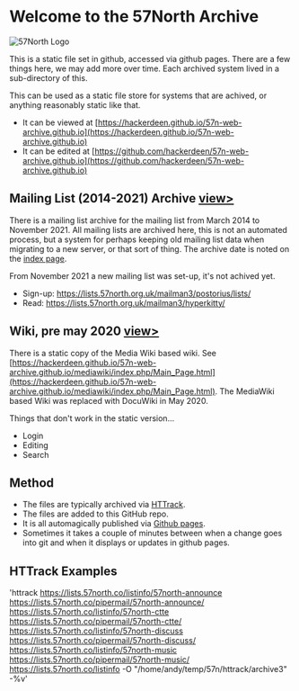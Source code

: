 # Welcome to the 57North Archive

![57North Logo](https://hackerdeen.github.io/57n-web-archive.github.io/mediawiki/images/thumb/3/3d/57_North_WLL.svg/286px-57_North_WLL.svg.png)

This is a static file set in github, accessed via github pages.  There are a few things here, we may add more over time.  Each archived system lived in a sub-directory of this.

This can be used as a static file store for systems that are achived, or anything reasonably static like that. 
* It can be viewed at [https://hackerdeen.github.io/57n-web-archive.github.io](https://hackerdeen.github.io/57n-web-archive.github.io)
* It can be edited at [https://github.com/hackerdeen/57n-web-archive.github.io](https://github.com/hackerdeen/57n-web-archive.github.io)


## Mailing List (2014-2021) Archive [view>](https://hackerdeen.github.io/57n-web-archive.github.io/mailing_list/)

There is a mailing list archive for the mailing list from March 2014 to November 2021. All mailing lists are archived here, this is not an automated process, but a system for perhaps keeping old mailing list data when migrating to a new server, or that sort of thing.  The archive date is noted on the [index page](https://hackerdeen.github.io/57n-web-archive.github.io/mailing_list/).

From November 2021 a new mailing list was set-up, it's not achived yet.
* Sign-up: https://lists.57north.org.uk/mailman3/postorius/lists/
* Read: https://lists.57north.org.uk/mailman3/hyperkitty/


## Wiki, pre may 2020 [view>](https://hackerdeen.github.io/57n-web-archive.github.io/mediawiki/index.php/Main_Page.html)

There is a static copy of the Media Wiki based wiki. See [https://hackerdeen.github.io/57n-web-archive.github.io/mediawiki/index.php/Main_Page.html](https://hackerdeen.github.io/57n-web-archive.github.io/mediawiki/index.php/Main_Page.html).  The MediaWiki based Wiki was replaced with DocuWiki in May 2020.

Things that don't work in the static version...
* Login
* Editing
* Search


## Method

* The files are typically archived via [HTTrack](https://www.httrack.com/).  
* The files are added to this GitHub repo.
* It is all automagically published via [Github pages](https://pages.github.com/).
* Sometimes it takes a couple of minutes between when a change goes into git and when it displays or updates in github pages.


## HTTrack Examples

'httrack https://lists.57north.co/listinfo/57north-announce https://lists.57north.co/pipermail/57north-announce/ https://lists.57north.co/listinfo/57north-ctte https://lists.57north.co/pipermail/57north-ctte/ https://lists.57north.co/listinfo/57north-discuss https://lists.57north.co/pipermail/57north-discuss/ https://lists.57north.co/listinfo/57north-music https://lists.57north.co/pipermail/57north-music/ https://lists.57north.co/listinfo  -O "/home/andy/temp/57n/httrack/archive3"  -%v'
